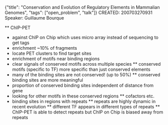 {"title": "Conservation and Evolution of Regulatory Elements in Mammalian Genomes", "tags": ["open_problem", "talk"]}
CREATED: 200703270931
Speaker: Guillaume Bourque

** ChIP-PET
 * against ChIP on Chip which uses micro array instead of sequencing to get tags
 * enrichment ~10% of fragments
 * locate PET clusters to find target sites
 * enrichment of motifs near binding regions
 * clear signals of conserved motifs across multiple species
 ** conserved motifs (specific to TF) more specific than just conserved elements
 * many of the binding sites are not conserved! (up to 50%)
 ** conserved binding sites are more meaningful
 * proportion of conserved binding sites independent of distance from gene
 * looking for other motifs in these conserved regions
 ** cofactors etc.
 * binding sites in regions with repeats
 ** repeats are highly dynamic in recent evolution
 ** different TF appears in different types of repeats
 ** ChIP-PET is able to detect repeats but ChIP on Chip is biased away from repeats

